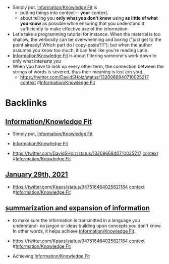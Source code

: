 - Simply put, [Information/Knowledge Fit](<../Information/Knowledge Fit.md>) is
    - putting things into context— __your__ context.
    - about telling you **only what you don't know** using __as little of what you know__ as possible while ensuring that you understand it sufficiently to make effective use of the information.
- Let's take a programming tutorial for instance. When the material is too  shallow, the verbosity can be overwhelming and boring ("just get to the point already! Which part do I copy-paste?!!"); but when the author assumes you know too much, it can feel like you're reading Latin.
- [Information/Knowledge Fit](<../Information/Knowledge Fit.md>) is about filtering someone's work down to only what interests you
- When you have to look up every other term, the connection between the strings of words is severed, thus their meaning is lost (on you).
    - https://twitter.com/DavidSHolz/status/1320966840710025217 [context](<../context.md>) #[Information/Knowledge Fit](<../Information/Knowledge Fit.md>)

# Backlinks
## [Information/Knowledge Fit](<Information/Knowledge Fit.md>)
- Simply put, [Information/Knowledge Fit](<../Information/Knowledge Fit.md>)

- [Information/Knowledge Fit](<../Information/Knowledge Fit.md>)

- https://twitter.com/DavidSHolz/status/1320966840710025217 [context](<../context.md>) #[Information/Knowledge Fit](<../Information/Knowledge Fit.md>)

## [January 29th, 2021](<January 29th, 2021.md>)
- https://twitter.com/Kpaxs/status/947516464025821184 [context](<../context.md>) #[Information/Knowledge Fit](<../Information/Knowledge Fit.md>)

## [summarization and expansion of information](<summarization and expansion of information.md>)
- to make sure the information is transmitted in a language you understand- no jargon or ideas building upon concepts you don't know. In other words, it helps achieve [Information/Knowledge Fit](<../Information/Knowledge Fit.md>).

- https://twitter.com/Kpaxs/status/947516464025821184 [context](<../context.md>) #[Information/Knowledge Fit](<../Information/Knowledge Fit.md>)

- Achieving [Information/Knowledge Fit](<../Information/Knowledge Fit.md>)

